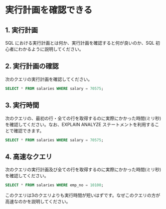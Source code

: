 # 実行計画を確認できる

## 1. 実行計画

SQL における実行計画とは何か、実行計画を確認すると何が良いのか、SQL 初心者にわかるように説明してください。

## 2. 実行計画の確認

次のクエリの実行計画を確認してください。

```sql
SELECT * FROM salaries WHERE salary = 70575;
```

## 3. 実行時間

次のクエリの、最初の行・全ての行を取得するのに実際にかかった時間(ミリ秒)を確認してください。なお、EXPLAIN ANALYZE ステートメントを利用することで確認できます。

```sql
SELECT * FROM salaries WHERE salary = 70575;
```

## 4. 高速なクエリ

次のクエリの実行計画及び全ての行を取得するのに実際にかかった時間(ミリ秒)を確認してください。

```sql
SELECT * FROM salaries WHERE emp_no = 10100;
```

このクエリは3のクエリよりも実行時間が短いはずです。なぜこのクエリの方が高速なのかを説明してください。